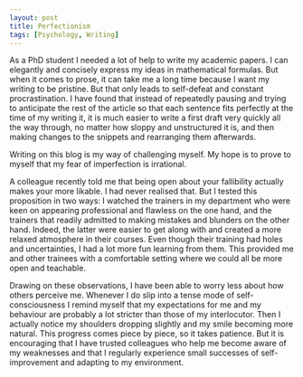 ```yaml
---
layout: post
title: Perfectionism
tags: [Psychology, Writing]
---
```


As a PhD student I needed a lot of help to write my academic papers. I can elegantly and concisely express my ideas in mathematical formulas. But when it comes to prose, it can take me a long time because I want my writing to be pristine. But that only leads to self-defeat and constant procrastination. I have found that instead of repeatedly pausing and trying to anticipate the rest of the article so that each sentence fits perfectly at the time of my writing it, it is much easier to write a first draft very quickly all the way through, no matter how sloppy and unstructured it is, and then making changes to the snippets and rearranging them afterwards.

Writing on this blog is my way of challenging myself. My hope is to prove to myself that my fear of imperfection is irrational.

A colleague recently told me that being open about your fallibility actually makes your more likable. I had never realised that. But I tested this proposition in two ways: I watched the trainers in my department who were keen on appearing professional and flawless on the one hand, and the trainers that readily admitted to making mistakes and blunders on the other hand. Indeed, the latter were easier to get along with and created a more relaxed atmosphere in their courses. Even though their training had holes and uncertainties, I had a lot more fun learning from them. This provided me and other trainees with a comfortable setting where we could all be more open and teachable.

Drawing on these observations, I have been able to worry less about how others perceive me. Whenever I do slip into a tense mode of self-consciousness I remind myself that my expectations for me and my behaviour are probably a lot stricter than those of my interlocutor. Then I actually notice my shoulders dropping slightly and my smile becoming more natural. This progress comes piece by piece, so it takes patience. But it is encouraging that I have trusted colleagues who help me become aware of my weaknesses and that I regularly experience small successes of self-improvement and adapting to my environment.
